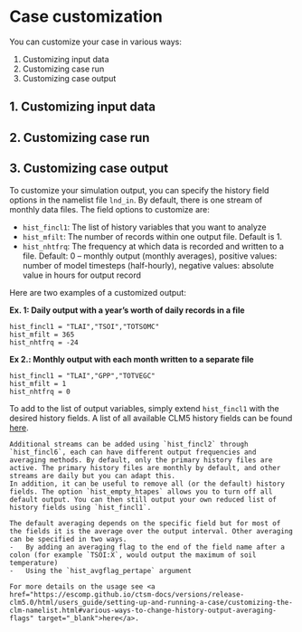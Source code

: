 # Case customization

You can customize your case in various ways:

1. Customizing input data
2. Customizing case run 
3. Customizing case output

## 1. Customizing input data


## 2. Customizing case run


## 3. Customizing case output

To customize your simulation output, you can specify the history field options in the namelist file `lnd_in`. By default, there is one stream of monthly data files. The field options to customize are:

- `hist_fincl1`: The list of history variables that you want to analyze
- `hist_mfilt`: The number of records within one output file. Default is 1.
- `hist_nhtfrq`: The frequency at which data is recorded and written to a file. Default: 0 – monthly output (monthly averages), positive values: number of model timesteps (half-hourly), negative values: absolute value in hours for output record
  
Here are two examples of a customized output:

**Ex. 1: Daily output with a year’s worth of daily records in a file**
```
hist_fincl1 = "TLAI","TSOI","TOTSOMC"
hist_mfilt = 365
hist_nhtfrq = -24
```
**Ex 2.: Monthly output with each month written to a separate file**
```
hist_fincl1 = "TLAI","GPP","TOTVEGC"
hist_mfilt = 1
hist_nhtfrq = 0
```

To add to the list of output variables, simply extend `hist_fincl1` with the desired history fields. A list of all available CLM5 history fields can be found <a href="https://escomp.github.io/ctsm-docs/versions/release-clm5.0/html/users_guide/setting-up-and-running-a-case/master_list_file.html" target="_blank">here</a>.

 ```{tip}
Additional streams can be added using `hist_fincl2` through `hist_fincl6`, each can have different output frequencies and averaging methods. By default, only the primary history files are active. The primary history files are monthly by default, and other streams are daily but you can adapt this. 
In addition, it can be useful to remove all (or the default) history fields. The option `hist_empty_htapes` allows you to turn off all default output. You can then still output your own reduced list of history fields using `hist_fincl1`.

The default averaging depends on the specific field but for most of the fields it is the average over the output interval. Other averaging can be specified in two ways.
-	By adding an averaging flag to the end of the field name after a colon (for example `TSOI:X`, would output the maximum of soil temperature)
-	Using the `hist_avgflag_pertape` argument

For more details on the usage see <a href="https://escomp.github.io/ctsm-docs/versions/release-clm5.0/html/users_guide/setting-up-and-running-a-case/customizing-the-clm-namelist.html#various-ways-to-change-history-output-averaging-flags" target="_blank">here</a>.
```
